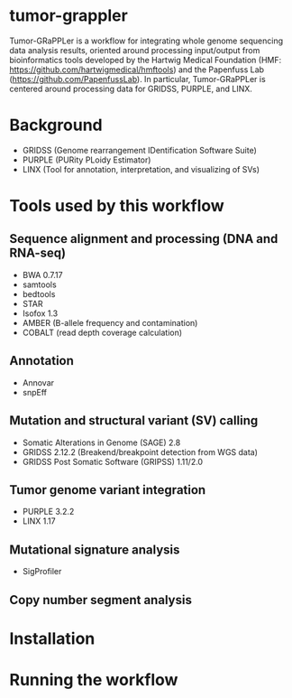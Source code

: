 # tumor-grappler
Tumor-GRaPPLer is a workflow for integrating whole genome sequencing data analysis results, oriented around processing input/output from bioinformatics tools developed by the Hartwig Medical Foundation (HMF: https://github.com/hartwigmedical/hmftools) and the Papenfuss Lab (https://github.com/PapenfussLab).  In particular, Tumor-GRaPPLer is centered around processing data for GRIDSS, PURPLE, and LINX.

# Background
- GRIDSS (Genome rearrangement IDentification Software Suite)
- PURPLE (PURity PLoidy Estimator)
- LINX (Tool for annotation, interpretation, and visualizing of SVs)

# Tools used by this workflow
## Sequence alignment and processing (DNA and RNA-seq)
- BWA 0.7.17
- samtools
- bedtools
- STAR 
- Isofox 1.3
- AMBER (B-allele frequency and contamination)
- COBALT (read depth coverage calculation)
## Annotation
- Annovar
- snpEff
## Mutation and structural variant (SV) calling
- Somatic Alterations in Genome (SAGE) 2.8
- GRIDSS 2.12.2 (Breakend/breakpoint detection from WGS data)
- GRIDSS Post Somatic Software (GRIPSS) 1.11/2.0
## Tumor genome variant integration
- PURPLE 3.2.2
- LINX 1.17
## Mutational signature analysis
- SigProfiler

## Copy number segment analysis

# Installation

# Running the workflow
